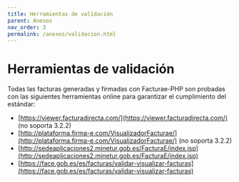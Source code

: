 ```yaml
---
title: Herramientas de validación
parent: Anexos
nav_order: 3
permalink: /anexos/validacion.html
---
```


# Herramientas de validación
Todas las facturas generadas y firmadas con Facturae-PHP son probadas con las siguientes herramientas online para garantizar el cumplimiento del estándar:

- [https://viewer.facturadirecta.com/](https://viewer.facturadirecta.com/) (no soporta 3.2.2)
- [http://plataforma.firma-e.com/VisualizadorFacturae/](http://plataforma.firma-e.com/VisualizadorFacturae/) (no soporta 3.2.2)
- [http://sedeaplicaciones2.minetur.gob.es/FacturaE/index.jsp](http://sedeaplicaciones2.minetur.gob.es/FacturaE/index.jsp)
- [https://face.gob.es/es/facturas/validar-visualizar-facturas](https://face.gob.es/es/facturas/validar-visualizar-facturas)
